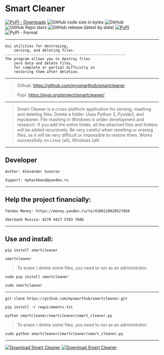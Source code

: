 Smart Cleaner
==============
[![PyPI - Downloads](https://img.shields.io/pypi/dm/smartcleaner?label=pypi%20downloads)](https://pypi.org/project/smartcleaner)
![GitHub code size in bytes](https://img.shields.io/github/languages/code-size/mysmarthub/smartcleaner)
![GitHub](https://img.shields.io/github/license/mysmarthub/smartcleaner)
![GitHub Repo stars](https://img.shields.io/github/stars/mysmarthub/smartcleaner?style=social)
![GitHub release (latest by date)](https://img.shields.io/github/v/release/mysmarthub/smartcleaner)
[![PyPI](https://img.shields.io/pypi/v/smartcleaner)](https://pypi.org/project/smartcleaner)
![PyPI - Format](https://img.shields.io/pypi/format/smartcleaner)


---

    Gui utilities for destroying,
        zeroing, and deleting files.
    -------------------------------------------------------
    The program allows you to destroy files
        zero data and delete files,
        for complete or partial difficulty in
        restoring them after deletion.
---
>Github: https://github.com/mysmarthub/smartcleaner

>Pypi: https://pypi.org/project/smartcleaner/

---

>Smart Cleaner is a cross-platform application for zeroing, 
> mashing and deleting files. Delete a folder. Uses Python 3, 
> Pyside2, and mycleaner. File mashing in 
> Windows is under development and research. 
> If you add the entire folder, all the attached files and 
> folders will be added recursively. 
> Be very careful when resetting or erasing files, 
> as it will be very difficult or impossible to 
> restore them. Works successfully on Linux (all), Windows (all)

---

Developer
---
    Author: Alexander Suvorov

    Support: myhackband@yandex.ru

---

Help the project financially:
---

    Yandex Money: https://money.yandex.ru/to/4100110928527458

    Sberbank Russia: 4276 4417 5763 7686

---

Use and install:
---

`pip install smartcleaner`

`smartcleaner`

>To erase / delete some files, you need to run as an administrator.

`sudo pip install smartcleaner`

`sudo smartcleaner`

---

`git clone https://github.com/mysmarthub/smartcleaner.git`

`pip install -r requirements.txt`

    
`python smartcleaner/smartcleaner/smart_cleaner.py`

>To erase / delete some files, you need to run as an administrator.
    
`sudo python smartcleaner/smartcleaner/smart_cleaner.py`

---
[![Download Smart Cleaner](https://a.fsdn.com/con/app/sf-download-button)](https://sourceforge.net/projects/smartcleaner/files/latest/download)
[![Download Smart Cleaner](https://img.shields.io/sourceforge/dt/smartcleaner.svg)](https://sourceforge.net/projects/smartcleaner/files/latest/download)
